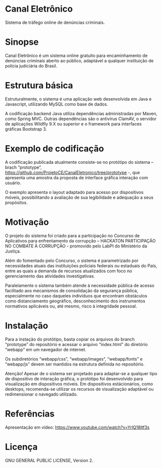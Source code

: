 # Canal Eletrônico
Sistema de tráfego online de denúncias criminais.

# Sinopse

Canal Eletrônico é um sistema online gratuito para encaminhamento de denúncias criminais aberto ao público, adaptável a qualquer instituição de polícia judiciária do Brasil.

# Estrutura básica

Estruturalmente, o sistema é uma aplicação web desenvolvida em Java e Javascript, utilizando MySQL como base de dados.

A codificação backend Java utiliza dependências administradas por Maven, como Spring MVC. Outras dependências são o antivírus ClamAV, o servidor de aplicações Wildfly 9.X ou superior e o framework para interfaces gráficas Bootstrap 3.

# Exemplo de codificação

A codificação publicada atualmente consiste-se no protótipo do sistema – brach “prototype”, https://github.com/ProjetoCE/CanalEletronico/tree/prototype -, que apresenta uma amostra da proposta de interface gráfica interação com usuário.

O exemplo apresenta o layout adaptado para acesso por dispositivos móveis, possibilitando a avaliação de sua legibilidade e adequação a seus propósitos.

# Motivação

O projeto do sistema foi criado para a participação no Concurso de Aplicativos para enfrentamento da corrupção – HACKATON PARTICIPAÇÃO NO COMBATE À CORRUPÇÃO - promovido pelo LabPI do Ministério da Justiça.

Além do fomentado pelo Concurso, o sistema é parametrizado por necessidades atuais das instituições policiais federais ou estaduais do País, entre as quais a demanda de recursos atualizados com foco no gerenciamento das atividades investigativas.

Paralelamente o sistema também atende à necessidade pública de acesso facilitado aos mecanismos de consolidação da segurança pública, especialmente no caso daqueles indivíduos que encontram obstáculos como distanciamento geográfico, desconhecimento dos instrumentos normativos aplicáveis ou, até mesmo, risco à integridade pessoal.

# Instalação

Para a instação do protótipo, basta copiar os arquivos do branch “prototype” do repositório e acessar o arquivo “index.html” do diretório “webapp” em um navegador de internet.

Os subdiretórios “webapp/css”, “webapp/images”, “webapp/fonts” e “webapp/js” devem ser mantidos na estrutura definida no repositório.

Atenção! Apesar de o sistema ser projetado para adaptar-se a qualquer tipo de dispositivo de interação gráfica, o protótipo foi desenvolvido para visualização em dispositivos móveis. Em dispositivos estácionários, como desktops, recomenda-se utilizar os recursos de visualização adaptável ou redimensionar o navegado utilizado.

# Referências

Apresentação em vídeo:
https://www.youtube.com/watch?v=YrlQ18Itf3s


# Licença

GNU GENERAL PUBLIC LICENSE, Version 2.

